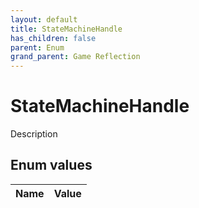 ```yaml
---
layout: default
title: StateMachineHandle
has_children: false
parent: Enum
grand_parent: Game Reflection
---
```

# StateMachineHandle
Description 

## Enum values
| Name | Value |
|:-------------|:--------------|
